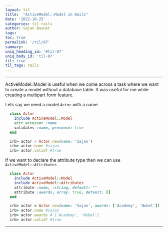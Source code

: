 ```yaml
---
layout: til
title:  "ActiveModel::Model in Rails"
date: '2022-10-25'
categories: til rails
author: Sajan Basnet
tags:
toc: true
permalink: '/til/07'
summary: 
uniq_heading_id: '#til-07'
uniq_body_id: 'til-07'
til: true
til_tags: rails
---
```


<div class="">
<hr>
ActiveModel::Model is useful when we come across a task where we want to create a model without a database table. It was useful for me while creating a multipart form feature.

Lets say we need a model `Actor` with a name

```ruby
  class Actor
    include ActiveModel::Model
    attr_accessor :name
    validates :name, presence: true
  end

  irb> actor = Actor.new(name: 'Sajan')
  irb> actor.name #sajan
  irb> actor.valid? #true
```

If we want to declare the attribute type then we can use `ActiveModel::Attributes`

```ruby
  class Actor
    include ActiveModel::Model
    include ActiveModel::Attributes
    attribute :name, :string, default: ""
    attribute :awards, array: true, default: []
  end

  irb> actor = Actor.new(name: 'Sajan', awards: ['Academy', 'Nobel'])
  irb> actor.name #sajan
  irb> actor.awards # ['Academy', 'Nobel']
  irb> actor.valid? #true
```
<hr>
</div>

